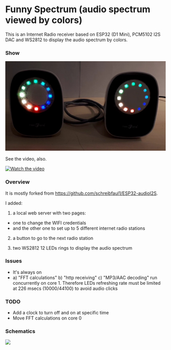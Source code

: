 # Funny Spectrum (audio spectrum viewed by colors)

This is an Internet Radio receiver based on ESP32 (D1 Mini),  PCM5102 I2S DAC and WS2812 to display the audio spectrum by colors.

### Show

[![](https://github.com/guido57/Funny-Spectrum/blob/master/pictures/Internet%20Radio%20ESP32%20I2S%20PCM5102%20WS2812.PNG)](https://github.com/guido57/Funny-Spectrum/blob/master/pictures/Internet%20Radio%20ESP32%20I2S%20PCM5102%20WS2812.PNG)

See the video, also.

[![Watch the video](https://youtu.be/EDWJl283ymY)](https://youtu.be/EDWJl283ymY)


### Overview
It is mostly forked from https://github.com/schreibfaul1/ESP32-audioI2S.

I added:

1) a local web server with two pages: 
- one to change the WIFI credentials 
- and the other one to set up to 5 different internet radio stations

2) a button to go to the next radio station 

3) two WS2812 12 LEDs rings to display the audio spectrum 

### Issues
- It's always on
- a) "FFT calculations"  b) "http receiving" c) "MP3/AAC decoding" run concurrently on core 1. Therefore LEDs refreshing rate must be limited at 226 msecs (10000/44100) to avoid audio clicks 

### TODO 
- Add a clock to turn off and on at specific time
- Move FFT calculations on core 0 


### Schematics

[![](https://github.com/guido57/InternetRadioI2S-PCM5102/blob/master/schematics/InternetRadioPCM5102-I2S-Schematic.png)](https://github.com/guido57/InternetRadioI2S-PCM5102/blob/master/schematics/InternetRadioPCM5102-I2S-Schematic.png)

